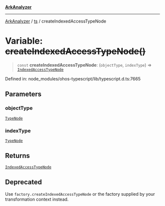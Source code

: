 [**ArkAnalyzer**](../../../../README.md)

***

[ArkAnalyzer](../../../../globals.md) / [ts](../README.md) / createIndexedAccessTypeNode

# Variable: ~~createIndexedAccessTypeNode()~~

> `const` **createIndexedAccessTypeNode**: (`objectType`, `indexType`) => [`IndexedAccessTypeNode`](../interfaces/IndexedAccessTypeNode.md)

Defined in: node\_modules/ohos-typescript/lib/typescript.d.ts:7665

## Parameters

### objectType

[`TypeNode`](../interfaces/TypeNode.md)

### indexType

[`TypeNode`](../interfaces/TypeNode.md)

## Returns

[`IndexedAccessTypeNode`](../interfaces/IndexedAccessTypeNode.md)

## Deprecated

Use `factory.createIndexedAccessTypeNode` or the factory supplied by your transformation context instead.
